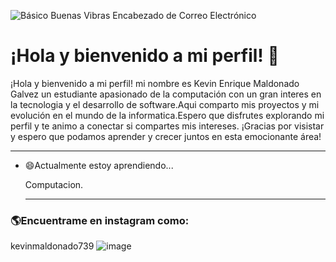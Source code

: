 ![Básico Buenas Vibras Encabezado de Correo Electrónico](https://github.com/user-attachments/assets/6f2decbf-6839-4ab4-89db-af6079fd95c5)

# ¡Hola y bienvenido a mi perfil! 🤙
¡Hola y bienvenido a mi perfil! mi nombre es Kevin Enrique Maldonado Galvez un estudiante apasionado de la computación con un gran interes en la tecnologia y el desarrollo de software.Aqui comparto mis proyectos y mi evolución en el mundo de la informatica.Espero que disfrutes explorando mi perfil y te animo a conectar si compartes mis intereses. ¡Gracias por visistar y espero que podamos aprender y crecer juntos en esta emocionante área! 
***
+ 😄Actualmente estoy aprendiendo...

  Computacion.
  ***
 ### 🌎Encuentrame en instagram como:

   kevinmaldonado739 ![image](https://github.com/user-attachments/assets/6282d88b-c92e-47f3-93ca-0981594f5cc7)





